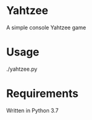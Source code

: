 <!--
Copyright (C) 2018 Endemoniada

SPDX-License-Identifier: MIT
-->

# Yahtzee
A simple console Yahtzee game

# Usage
./yahtzee.py

# Requirements
Written in Python 3.7
